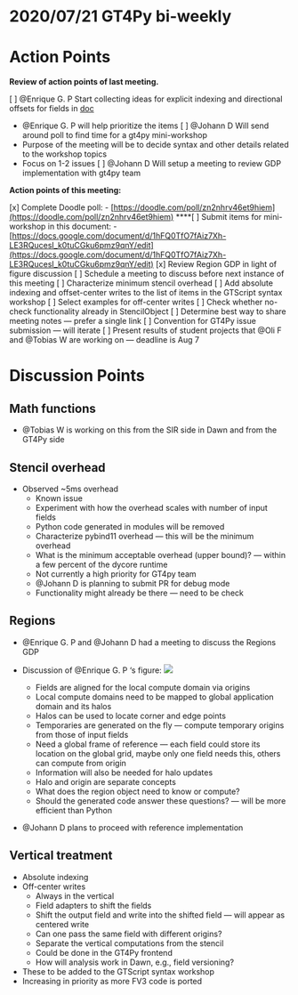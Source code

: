 # 2020/07/21 GT4Py bi-weekly

# Action Points

**Review of action points of last meeting.**

[ ] @Enrique G. P Start collecting ideas for explicit indexing and directional offsets for fields in [doc](https://docs.google.com/document/d/1J0i89ZqITf-s27CrE215OsVI1MWSXx_aC2TZErxbEI8/edit#)
- @Enrique G. P will help prioritize the items
[ ] @Johann D Will send around poll to find time for a gt4py mini-workshop
- Purpose of the meeting will be to decide syntax and other details related to the workshop topics
- Focus on 1-2 issues
[ ] @Johann D Will setup a meeting to review GDP implementation with gt4py team

**Action points of this meeting:**

[x] Complete Doodle poll:
    - [https://doodle.com/poll/zn2nhrv46et9hiem](https://doodle.com/poll/zn2nhrv46et9hiem)
****[ ] Submit items for mini-workshop in this document:
    - [https://docs.google.com/document/d/1hFQ0TfO7fAiz7Xh-LE3RQucesI_k0tuCGku6pmz9qnY/edit](https://docs.google.com/document/d/1hFQ0TfO7fAiz7Xh-LE3RQucesI_k0tuCGku6pmz9qnY/edit)
[x] Review Region GDP in light of figure discussion
[ ] Schedule a meeting to discuss before next instance of this meeting
[ ] Characterize minimum stencil overhead
[ ] Add absolute indexing and offset-center writes to the list of items in the GTScript syntax workshop
[ ] Select examples for off-center writes
[ ] Check whether no-check functionality already in StencilObject
[ ] Determine best way to share meeting notes — prefer a single link
[ ] Convention for GT4Py issue submission — will iterate
[ ] Present results of student projects that @Oli F and @Tobias W are working on — deadline is Aug 7
# Discussion Points
## Math functions
- @Tobias W is working on this from the SIR side in Dawn and from the GT4Py side


## Stencil overhead
- Observed ~5ms overhead
    - Known issue
    - Experiment with how the overhead scales with number of input fields
    - Python code generated in modules will be removed
    - Characterize pybind11 overhead — this will be the minimum overhead
    - What is the minimum acceptable overhead (upper bound)? — within a few percent of the dycore runtime
    - Not currently a high priority for GT4py team
    - @Johann D  is planning to submit PR for debug mode
    - Functionality might already be there — need to be check


## Regions
- @Enrique G. P and @Johann D had a meeting to discuss the Regions GDP
- Discussion of @Enrique G. P ‘s figure:
![](https://paper-attachments.dropbox.com/s_29BD4C5C5F9BC0EB23379F0306EA720B6B6E8B4D3E55F6D0538BC148364F1815_1595348347809_domain_regions_ink.svg)

    - Fields are aligned for the local compute domain via origins
    - Local compute domains need to be mapped to global application domain and its halos
    - Halos can be used to locate corner and edge points
    - Temporaries are generated on the fly — compute temporary origins from those of input fields
    - Need a global frame of reference — each field could store its location on the global grid, maybe only one field needs this, others can compute from origin
    - Information will also be needed for halo updates
    - Halo and origin are separate concepts
    - What does the region object need to know or compute?
    - Should the generated code answer these questions? — will be more efficient than Python
- @Johann D  plans to proceed with reference implementation


## Vertical treatment
- Absolute indexing
- Off-center writes
    - Always in the vertical
    - Field adapters to shift the fields
    - Shift the output field and write into the shifted field — will appear as centered write
    - Can one pass the same field with different origins?
    - Separate the vertical computations from the stencil
    - Could be done in the GT4Py frontend
    - How will analysis work in Dawn, e.g., field versioning?
- These to be added to the GTScript syntax workshop
- Increasing in priority as more FV3 code is ported

